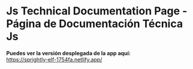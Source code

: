 # Js Technical Documentation Page - Página de Documentación Técnica Js

**Puedes ver la versión desplegada de la app aquí:**\
https://sprightly-elf-1754fa.netlify.app/
